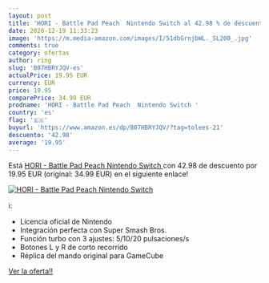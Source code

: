 ```yaml
---
layout: post
title: 'HORI - Battle Pad Peach  Nintendo Switch al 42.98 % de descuento'
date: 2020-12-19 11:33:23
image: 'https://m.media-amazon.com/images/I/51dbGrnjbWL._SL200_.jpg'
comments: true
category: ofertas
author: ring
slug: 'B07HBRYJQV-es'
actualPrice: 19.95 EUR
currency: EUR
price: 19.95
comparePrice: 34.99 EUR
prodname: 'HORI - Battle Pad Peach  Nintendo Switch '
country: 'es'
flag: '🇪🇸'
buyurl: 'https://www.amazon.es/dp/B07HBRYJQV/?tag=tolees-21'
descuento: '42.98'
average: '19.95'
---
```


Está [HORI - Battle Pad Peach  Nintendo Switch ](https://www.amazon.es/dp/B07HBRYJQV/?tag=tolees-21) con 42.98 de descuento por 19.95 EUR (original: 34.99 EUR) en el siguiente enlace!

[![HORI - Battle Pad Peach  Nintendo Switch](https://m.media-amazon.com/images/I/51dbGrnjbWL._SL200_.jpg)](https://www.amazon.es/dp/B07HBRYJQV/?tag=tolees-21)

ℹ️:

- Licencia oficial de Nintendo
- Integración perfecta con Super Smash Bros.
- Función turbo con 3 ajustes: 5/10/20 pulsaciones/s
- Botones L y R de corto recorrido
- Réplica del mando original para GameCube

[Ver la oferta!!](https://www.amazon.es/dp/B07HBRYJQV/?tag=tolees-21)
